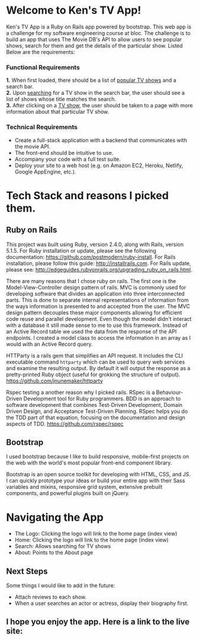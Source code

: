 # Welcome to Ken's TV App!

Ken's TV App is a Ruby on Rails app powered by bootstrap. This web app is a challenge for my software engineering course at bloc. The challenge is to build an app that uses The Movie DB's API to allow users to see popular shows, search for them and get the details of the particular show. Listed Below are the requirements:

### Functional Requirements

**1.**  When first loaded, there should be a list of  [popular TV shows](https://developers.themoviedb.org/3/discover/tv-discover) and a search bar.  
**2.**  Upon  [searching](https://developers.themoviedb.org/3/search/search-tv-shows)  for a TV show in the search bar, the user should see a list of shows whose title matches the search.  
**3.**  After clicking on a  [TV show](https://developers.themoviedb.org/3/tv), the user should be taken to a page with more information about that particular TV show.

### Technical Requirements

-   Create a full-stack application with a backend that communicates with the movie API.
-   The front-end should be intuitive to use.
-   Accompany your code with a full test suite.
-   Deploy your site to a web host (e.g. on Amazon EC2, Heroku, Netlify, Google AppEngine, etc.).


# Tech Stack and reasons I picked them.

## Ruby on Rails

This project was built using Ruby, version 2.4.0, along with Rails, version 5.1.5. For Ruby installation or update, please see the following documentation: https://github.com/postmodern/ruby-install. For Rails installation, please follow this guide: http://installrails.com. For Rails update, please see: http://edgeguides.rubyonrails.org/upgrading_ruby_on_rails.html.

There are many reasons that I chose ruby on rails. The first one is the Model-View-Controller design pattern of rails. MVC is commonly used for developing software that divides an application into three interconnected parts. This is done to separate internal representations of information from the ways information is presented to and accepted from the user. The MVC design pattern decouples these major components allowing for efficient code reuse and parallel development. Even though the model didn't interact with a database it still made sense to me to use this framework. Instead of an Active Record table we used the data from the response of the API endpoints. I created a model class to access the information in an array as I would with an Active Record query.

HTTParty is a rails gem that simplifies an API request.  It includes the CLI executable command `httparty` which can be used to query web services and examine the resulting output. By default it will output the response as a pretty-printed Ruby object (useful for grokking the structure of output). https://github.com/jnunemaker/httparty

Rspec testing a another reason why I picked rails. RSpec is a Behaviour-Driven Development tool for Ruby programmers. BDD is an approach to software development that combines Test-Driven Development, Domain Driven Design, and Acceptance Test-Driven Planning. RSpec helps you do the TDD part of that equation, focusing on the documentation and design aspects of TDD.
https://github.com/rspec/rspec

## Bootstrap

I used bootstrap because I like to build responsive, mobile-first projects on the web with the world's most popular front-end component library.

Bootstrap is an open source toolkit for developing with HTML, CSS, and JS. I can quickly prototype your ideas or build your entire app with their Sass variables and mixins, responsive grid system, extensive prebuilt components, and powerful plugins built on jQuery.


# Navigating the App

- The Logo: Clicking the logo will link to the home page (index view)
- Home: Clicking the logo will link to the home page (index view)
- Search: Allows searching for TV shows
- About: Points to the About page

## Next Steps

Some things I would like to add in the future:

-   Attach reviews to each show.
-   When a user searches an actor or actress, display their biography first.

## I hope you enjoy the app. Here is a link to the live site:


